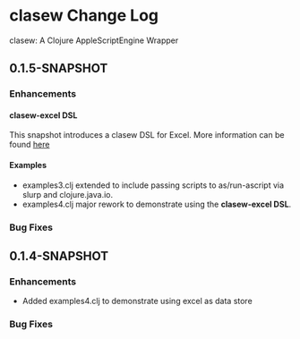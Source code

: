 # clasew Change Log

clasew: A Clojure AppleScriptEngine Wrapper

## 0.1.5-SNAPSHOT

### Enhancements

#### clasew-excel DSL
This snapshot introduces a clasew DSL for Excel. More information can be found [here](doc/casew-excel.md)

#### Examples

* examples3.clj extended to include passing scripts to as/run-ascript via slurp
  and clojure.java.io.
* examples4.clj major rework to demonstrate using the **clasew-excel DSL**.

### Bug Fixes


## 0.1.4-SNAPSHOT

### Enhancements

* Added examples4.clj to demonstrate using excel as data store

### Bug Fixes
